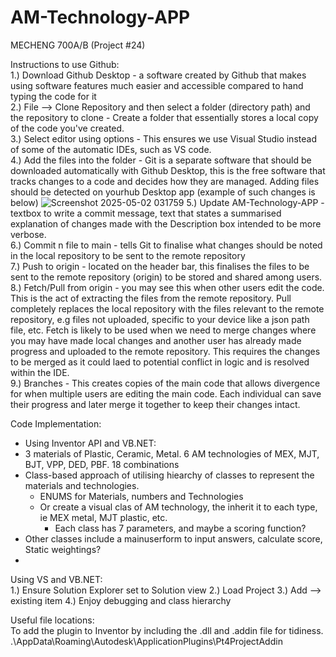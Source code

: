 # AM-Technology-APP
MECHENG 700A/B (Project #24)


Instructions to use Github:<br>
1.) Download Github Desktop - a software created by Github that makes using software features much easier and accessible compared to hand typing the code for it  
2.) File --> Clone Repository and then select a folder (directory path) and the repository to clone  - Create a folder that essentially stores a local copy of the code you've created.  
3.) Select editor using options - This ensures we use Visual Studio instead of some of the automatic IDEs, such as VS code.  
4.) Add the files into the folder - Git is a separate software that should be downloaded automatically with Github Desktop, this is the free software that tracks changes to a code and decides how they are managed. Adding files should be detected on yourhub Desktop app (example of such changes is below)
![Screenshot 2025-05-02 031759](https://github.com/user-attachments/assets/888d07c1-5873-464c-a62b-c58c85bf9a4c)
5.) Update AM-Technology-APP - textbox to write a commit message, text that states a summarised explanation of changes made with the Description box intended to be more verbose.  
6.) Commit n file to main - tells Git to  finalise what changes should be noted in the local repository to be sent to the remote repository  
7.) Push to origin - located on the header bar, this finalises the files to be sent to the remote repository (origin) to be stored and shared among users.  
8.) Fetch/Pull from origin - you may see this when other users edit the code. This is the act of extracting the files from the remote repository. Pull completely replaces the local repository with the files relevant to the remote repository, e.g files not uploaded, specific to your device like a json path file, etc. Fetch is likely to be used when we need to merge changes where you may have made local changes and another user has already made progress and uploaded to the remote repository. This requires the changes to be merged as it could laed to potential conflict in logic and is resolved within the IDE.  
9.) Branches - This creates copies of the main code that allows divergence for when multiple users are editing the main code. Each individual can save their progress and later merge it together to keep their changes intact.


Code Implementation: <br>
- Using Inventor API and VB.NET: <br>
- 3 materials of Plastic, Ceramic, Metal. 6 AM technologies of MEX, MJT, BJT, VPP, DED, PBF. 18 combinations
- Class-based approach of utilising hiearchy of classes to represent the materials and technologies.
	-	 ENUMS for Materials, numbers and Technologies
	- 	Or create a visual clas of AM technology, the inherit it to each type, ie MEX metal, MJT plastic, etc.
		- Each class has 7 parameters, and maybe a scoring function?
- Other classes include a mainuserform to input answers, calculate score, Static weightings?
- 









Using VS and VB.NET: <br>
1.) Ensure Solution Explorer set to Solution view
2.) Load Project
3.) Add --> existing item 
4.) Enjoy debugging and class hierarchy


Useful file locations:<br>
To add the plugin to Inventor by including the .dll and .addin file for tidiness.
.\AppData\Roaming\Autodesk\ApplicationPlugins\Pt4ProjectAddin
